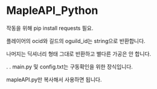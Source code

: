 # MapleAPI_Python

작동을 위해 pip install requests 필요.

플레이어의 ocid와 길드의 oguild_id는 string으로 반환합니다.

나머지는 딕셔너리 형태 그대로 반환하고 별다른 가공은 안 합니다.

.
.
main.py 및 config.txt는 구동확인을 위한 장식입니다.

mapleAPI.py만 복사해서 사용하면 됩니다.
